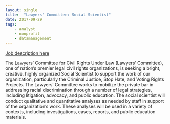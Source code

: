 ```yaml
---
layout: single
title:  "Lawyers' Committee: Social Scientist"
date: 2017-09-29
tags: 
    - analyst
    - nonprofit
    - datamanagement
--- 
```

[Job description here](https://drive.google.com/drive/u/0/folders/0B9_aAEjlRGgQR0JWeTFQWXhXLTg)

The Lawyers’ Committee for Civil Rights Under Law (Lawyers’ Committee), one of nation’s
premier legal civil rights organizations, is seeking a bright, creative, highly organized Social
Scientist to support the work of our organization, particularly the Criminal Justice, Stop
Hate, and Voting Rights Projects. The Lawyers’ Committee works to mobilize the private
bar in addressing racial discrimination through a number of legal strategies, including
litigation, advocacy, and public education.
The social scientist will conduct qualitative and quantitative analyses as needed by staff in
support of the organization’s work. These analyses will be used in a variety of contexts,
including investigations, cases, reports, and public education materials.
